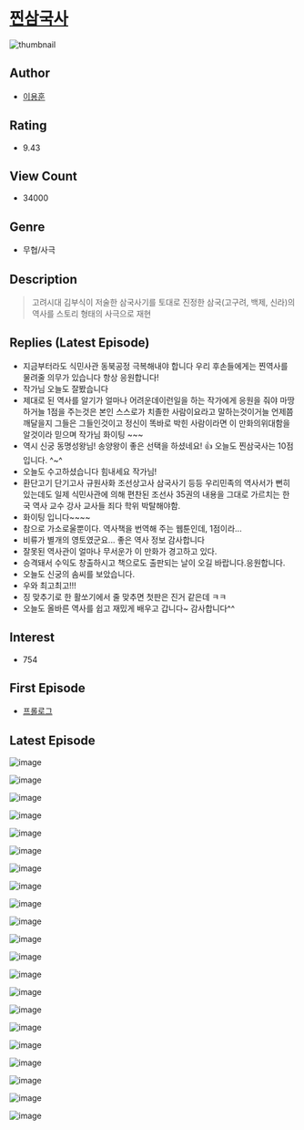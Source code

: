# [찐삼국사](https://comic.naver.com/bestChallenge/list?titleId=808231)
![thumbnail](https://image-comic.pstatic.net/user_contents_data/challenge_comic/2023/04/04/upload_4134979975603369569_480x623.jpeg)

## Author
- [이용훈](https://comic.naver.com/artistTitle?id=365024)

## Rating
- 9.43

## View Count
- 34000

## Genre
- 무협/사극

## Description
> 고려시대 김부식이 저술한 삼국사기를 토대로 진정한 삼국(고구려, 백제, 신라)의 역사를 스토리 형태의 사극으로 재현

## Replies (Latest Episode)
- 지금부터라도 식민사관 동북공정 극복해내야 합니다 우리 후손들에게는 찐역사를 물려줄 의무가 있습니다 항상 응원합니다!
- 작가님 오늘도 잘봤습니다
- 제대로 된 역사를 알기가 얼마나 어려운데이런일을 하는 작가에게 응원을 줘야 마땅하거늘 1점을 주는것은 본인 스스로가 치졸한 사람이요라고 말하는것이거늘 언제쯤 깨달을지 그들은 그들인것이고 정신이 똑바로 박힌 사람이라면 이 만화의위대함을 알것이라 믿으며 작가님 화이팅 ~~~
- 역시 신궁 동명성왕님! 송양왕이 좋은 선택을 하셨네요! 👍 오늘도 찐삼국사는 10점입니다. ^~^
- 오늘도 수고하셨습니다 힘내세요 작가님!
- 환단고기 단기고사 규원사화 조선상고사 삼국사기 등등 우리민족의 역사서가 뻔히 있는데도 일제 식민사관에 의해 편찬된 조선사 35권의 내용을 그대로 가르치는 한국 역사 교수 강사 교사들 죄다 학위 박탈해야함.
- 화이팅 입니다~~~~
- 참으로 가소로울뿐이다. 역사책을 번역해 주는 웹툰인데, 1점이라...
- 비류가 별개의 영토였군요... 좋은 역사 정보 감사합니다
- 잘못된 역사관이 얼마나 무서운가 이 만화가 경고하고 있다.
- 승격돼서 수익도 창출하시고 책으로도 출판되는 날이 오길 바랍니다.응원합니다.
- 오늘도 신궁의 솜씨를 보았습니다.
- 우와 최고최고!!!
- 징 맞추기로 한 활쏘기에서 줄 맞추면 첫판은 진거 같은데 ㅋㅋ
- 오늘도 올바른 역사를 쉽고 재밌게 배우고 갑니다~ 감사합니다^^

## Interest
- 754

## First Episode
- [프롤로그](https://comic.naver.com/bestChallenge/detail?titleId=808231&no=1)

## Latest Episode
![image](https://image-comic.pstatic.net/user_contents_data/challenge_comic/2023/05/15/365024/upload_7292282414169155174.jpeg)

![image](https://image-comic.pstatic.net/user_contents_data/challenge_comic/2023/05/15/365024/upload_4049638971875079009.jpeg)

![image](https://image-comic.pstatic.net/user_contents_data/challenge_comic/2023/05/15/365024/upload_3486180159305169252.jpeg)

![image](https://image-comic.pstatic.net/user_contents_data/challenge_comic/2023/05/15/365024/upload_3775199979719177058.jpeg)

![image](https://image-comic.pstatic.net/user_contents_data/challenge_comic/2023/05/15/365024/upload_3558517921874653282.jpeg)

![image](https://image-comic.pstatic.net/user_contents_data/challenge_comic/2023/05/15/365024/upload_7005411038664812089.jpeg)

![image](https://image-comic.pstatic.net/user_contents_data/challenge_comic/2023/05/15/365024/upload_3690194361430139441.jpeg)

![image](https://image-comic.pstatic.net/user_contents_data/challenge_comic/2023/05/15/365024/upload_7089289483085177957.jpeg)

![image](https://image-comic.pstatic.net/user_contents_data/challenge_comic/2023/05/15/365024/upload_3906648609175659314.jpeg)

![image](https://image-comic.pstatic.net/user_contents_data/challenge_comic/2023/05/15/365024/upload_7293635904493936948.jpeg)

![image](https://image-comic.pstatic.net/user_contents_data/challenge_comic/2023/05/15/365024/upload_4049637893133972836.jpeg)

![image](https://image-comic.pstatic.net/user_contents_data/challenge_comic/2023/05/15/365024/upload_3618695288563524919.jpeg)

![image](https://image-comic.pstatic.net/user_contents_data/challenge_comic/2023/05/15/365024/upload_7076059230711734832.jpeg)

![image](https://image-comic.pstatic.net/user_contents_data/challenge_comic/2023/05/15/365024/upload_7291385402515153506.jpeg)

![image](https://image-comic.pstatic.net/user_contents_data/challenge_comic/2023/05/15/365024/upload_7161620855454446435.jpeg)

![image](https://image-comic.pstatic.net/user_contents_data/challenge_comic/2023/05/15/365024/upload_3919316272423188837.jpeg)

![image](https://image-comic.pstatic.net/user_contents_data/challenge_comic/2023/05/15/365024/upload_7076054643605988915.jpeg)

![image](https://image-comic.pstatic.net/user_contents_data/challenge_comic/2023/05/15/365024/upload_3977579200325433144.jpeg)

![image](https://image-comic.pstatic.net/user_contents_data/challenge_comic/2023/05/15/365024/upload_3473460823289377072.jpeg)

![image](https://image-comic.pstatic.net/user_contents_data/challenge_comic/2023/05/15/365024/upload_7017228778752586805.jpeg)

![image](https://image-comic.pstatic.net/user_contents_data/challenge_comic/2023/05/15/365024/upload_7005127344045318498.jpeg)
